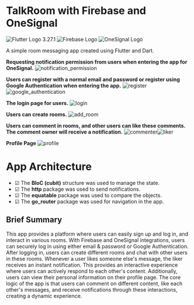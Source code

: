 # TalkRoom with Firebase and OneSignal

![Flutter Logo](https://img.icons8.com/?size=48&id=7I3BjCqe9rjG&format=png) 3.27.1 ![Firebase Logo](https://img.icons8.com/?size=48&id=62452&format=png)  ![OneSignal Logo](https://img.icons8.com/?size=48&id=LEgCLBzQop5Z&format=png) 

A simple room messaging app created using Flutter and Dart.

**Requesting notification permission from users when entering the app for OneSignal.**
 ![notification_permission](https://github.com/user-attachments/assets/9ecc1e06-b039-49de-b4bf-875d1e7c158a)

**Users can register with a normal email and password or register using Google Authentication when entering the app.**
![register](https://github.com/user-attachments/assets/d12df783-84b4-4516-8e6a-8623767e1d96)![google_authentication](https://github.com/user-attachments/assets/67584f26-b9cb-4cf8-a8a9-08a4a4e942c0)

**The login page for users.**
![login](https://github.com/user-attachments/assets/541447b4-0a53-4bed-8e1b-60059698bb94)

**Users can create rooms.**
![add_room](https://github.com/user-attachments/assets/3fd2659b-5977-41f7-91ba-afc82dec5743)

**Users can comment in rooms, and other users can like these comments. The comment owner will receive a notification.**
![commenter](https://github.com/user-attachments/assets/9ce284aa-861d-4ba0-ba9f-6738c50817dd)![liker](https://github.com/user-attachments/assets/4118803b-1177-4d23-b36d-7db6ba058ed1)

**Profile Page**
![profile](https://github.com/user-attachments/assets/6c579653-4bbe-4ae0-a45b-0e2eaade2301)

# App Architecture

- &#9745; The **BloC (cubit)** structure was used to manage the state.
- &#9745; The **http** package was used to send notifications.
- &#9745; The **equatable** package was used to compare the objects.
- &#9745; The **go_router** package was used for navigation in the app.

## Brief Summary

This app provides a platform where users can easily sign up and log in, and interact in various rooms. With Firebase and OneSignal integrations, users can securely log in using either email & password or Google Authentication.
After logging in, users can create different rooms and chat with other users in these rooms. Whenever a user likes someone else's message, the liker receives an instant notification. This provides an interactive experience where users can actively respond to each other's content.
Additionally, users can view their personal information on their profile page.
The core logic of the app is that users can comment on different content, like each other's messages, and receive notifications through these interactions, creating a dynamic experience.

